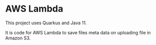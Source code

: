 # AWS Lambda

This project uses Quarkus and Java 11.

It is code for AWS Lambda to save files meta data on uploading file in Amazon S3.
